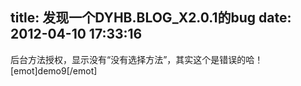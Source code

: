 title: 发现一个DYHB.BLOG_X2.0.1的bug
date: 2012-04-10 17:33:16
---

后台方法授权，显示没有“没有选择方法”，其实这个是错误的哈！[emot]demo9[/emot]